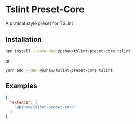 # Tslint Preset-Core

A pratical style preset for TSLint

## Installation

```bash
npm install --save-dev @pshaw/tslint-preset-core tslint
```
or
```bash
yarn add --dev @pshaw/tslint-preset-core tslint
```

## Examples

```json
{
  "extends": [
    "@pshaw/tslint-preset-core"
  ]
}
```
